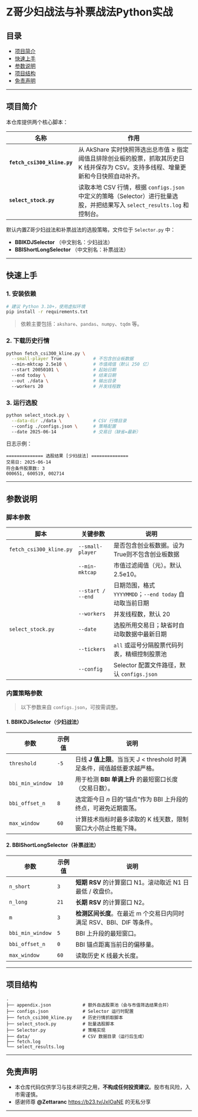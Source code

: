 # Z哥少妇战法与补票战法Python实战

## 目录
- [项目简介](#项目简介)
- [快速上手](#快速上手)
- [参数说明](#参数说明)
- [项目结构](#项目结构)
- [免责声明](#免责声明)

---

## 项目简介
本仓库提供两个核心脚本：

| 名称 | 作用 |
| ---- | ---- |
| **`fetch_csi300_kline.py`** | 从 AkShare 实时快照筛选出总市值 ≥ 指定阈值且排除创业板的股票，抓取其历史日 K 线并保存为 CSV。支持多线程、增量更新和今日快照自动补齐。|
| **`select_stock.py`** | 读取本地 CSV 行情，根据 `configs.json` 中定义的策略（Selector）进行批量选股，并把结果写入 `select_results.log` 和控制台。|

默认内置Z哥少妇战法和补票战法的选股策略，文件位于 `Selector.py` 中：  

- **BBIKDJSelector** （中文别名：少妇战法）  
- **BBIShortLongSelector** （中文别名：补票战法）

---

## 快速上手

### 1. 安装依赖
```bash
# 建议 Python 3.10+，使用虚拟环境
pip install -r requirements.txt
````

> 依赖主要包括：`akshare`、`pandas`、`numpy`、`tqdm` 等。

### 2. 下载历史行情

```bash
python fetch_csi300_kline.py \
  --small-player True            # 不包含创业板数据
  --min-mktcap 2.5e10 \          # 市值阈值（默认 250 亿）
  --start 20050101 \             # 起始日期
  --end today \                  # 结束日期
  --out ./data \                 # 输出目录
  --workers 20                   # 并发线程数
```

### 3. 运行选股

```bash
python select_stock.py \
  --data-dir ./data \            # CSV 行情目录
  --config ./configs.json \      # 策略配置
  --date 2025-06-14              # 交易日（缺省=最新）
```

日志示例：

```
============== 选股结果 [少妇战法] ==============
交易日: 2025-06-14
符合条件股票数: 3
000651, 600519, 002714
```

---

## 参数说明

### 脚本参数

| 脚本                      | 关键参数              | 说明                                          |
| ----------------------- | ----------------- | ------------------------------------------- |
| `fetch_csi300_kline.py` | `--small-player`  | 是否包含创业板数据。设为True则不包含创业板数据|
|                         | `--min-mktcap`    | 市值过滤阈值（元）。默认 2.5e10。|
|                         | `--start / --end` | 日期范围，格式 `YYYYMMDD`；`--end today` 自动取当前日期    |
|                         | `--workers`       | 并发线程数，默认 20                                 |
| `select_stock.py`       | `--date`          | 选股所用交易日；缺省时自动取数据中最新日期 |
|                         | `--tickers`       | `all` 或逗号分隔股票代码列表，精细控制股票池                   |
|                         | `--config`        | Selector 配置文件路径，默认 `configs.json`           |

### 内置策略参数

> 以下参数来自 `configs.json`，可按需调整。

#### 1. BBIKDJSelector（少妇战法）

| 参数               | 示例值  | 说明                                                                    |
| ---------------- | ---- | --------------------------------------------------------------------- |
| `threshold`      | `-5` | 日线 **J 值上限**。当当天 J < threshold 时满足条件，阈值越低要求越严格。|
| `bbi_min_window` | `10` | 用于检测 **BBI 单调上升** 的最短窗口长度（交易日数）。                                      |
| `bbi_offset_n`   | `8`  | 选定距今日 *n* 日的“锚点”作为 BBI 上升段的终点，可避免近期震荡。                                |
| `max_window`     | `60` | 计算技术指标时最多读取的 K 线天数，限制窗口大小防止性能下降。                                      |

#### 2. BBIShortLongSelector（补票战法）

| 参数               | 示例值  | 说明                                          |
| ---------------- | ---- | ------------------------------------------- |
| `n_short`        | `3`  | **短期 RSV** 的计算窗口 N1。滚动取近 N1 日最低 / 收盘价。      |
| `n_long`         | `21` | **长期 RSV** 的计算窗口 N2。                        |
| `m`              | `3`  | **检测区间长度**。在最近 m 个交易日内同时满足 RSV、BBI、DIF 等条件。 |
| `bbi_min_window` | `5`  | BBI 上升段的最短窗口。                               |
| `bbi_offset_n`   | `0`  | BBI 锚点距离当前日的偏移量。                            |
| `max_window`     | `60` | 读取历史 K 线最大长度。                               |


---

## 项目结构

```
.
├── appendix.json            # 额外自选股票池（会与市值筛选结果合并）
├── configs.json             # Selector 运行时配置
├── fetch_csi300_kline.py    # 历史行情抓取脚本
├── select_stock.py          # 批量选股脚本
├── Selector.py              # 策略实现
├── data/                    # CSV 数据目录（运行后生成）
├── fetch.log
└── select_results.log
```

---

## 免责声明  
- 本仓库代码仅供学习与技术研究之用，**不构成任何投资建议**。股市有风险，入市需谨慎。  
- 感谢师尊 **@Zettaranc**  https://b23.tv/JxIOaNE 的无私分享
---

